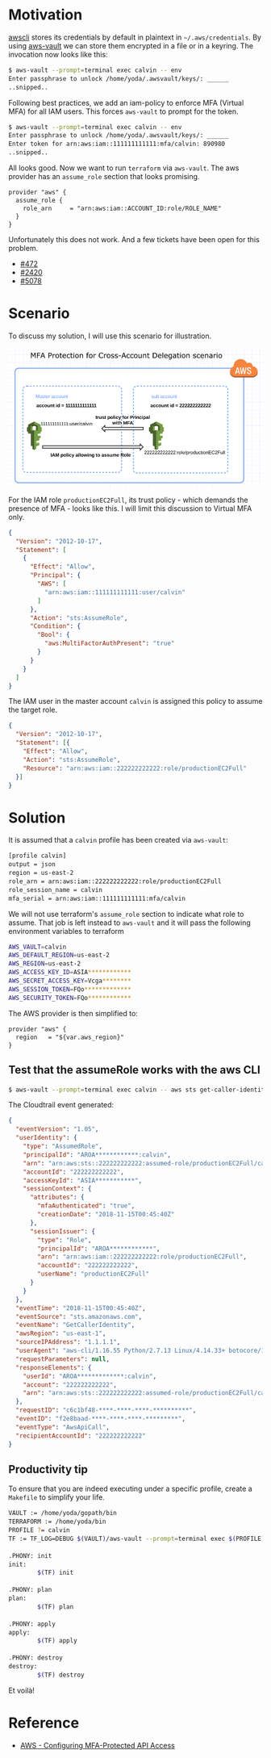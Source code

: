# Motivation

[awscli](https://pypi.org/project/awscli/) stores its credentials by default in plaintext in `~/.aws/credentials`. By using  [aws-vault](https://github.com/99designs/aws-vault) we can store them encrypted in a file or in a keyring. The invocation now looks like this:

```bash
$ aws-vault --prompt=terminal exec calvin -- env
Enter passphrase to unlock /home/yoda/.awsvault/keys/: ______
..snipped..
```

Following best practices, we add an iam-policy to enforce MFA (Virtual MFA) for all IAM users. This forces `aws-vault` to prompt for the token.

```bash
$ aws-vault --prompt=terminal exec calvin -- env
Enter passphrase to unlock /home/yoda/.awsvault/keys/: ______
Enter token for arn:aws:iam::111111111111:mfa/calvin: 890980
..snipped..
```

All looks good. Now we want to run `terraform` via `aws-vault`. The aws provider has an `assume_role` section that looks promising. 

```HCL
provider "aws" {
  assume_role {
    role_arn     = "arn:aws:iam::ACCOUNT_ID:role/ROLE_NAME"
  }
}
```

Unfortunately this does not work. And a few tickets have been open for this problem.

* [#472](https://github.com/terraform-providers/terraform-provider-aws/issues/472)
* [#2420](https://github.com/terraform-providers/terraform-provider-aws/issues/2420)
* [#5078](https://github.com/terraform-providers/terraform-provider-aws/issues/5078)

# Scenario

To discuss my solution, I will use this scenario for illustration.

![scenario](mfa-delegated-accounts.png)

For the IAM role `productionEC2Full`, its trust policy - which demands the presence of MFA - looks like this. I will limit this discussion to Virtual MFA only.

```JSON
{
  "Version": "2012-10-17",
  "Statement": [
    {
      "Effect": "Allow",
      "Principal": {
        "AWS": [
          "arn:aws:iam::111111111111:user/calvin"
        ]
      },
      "Action": "sts:AssumeRole",
      "Condition": {
        "Bool": {
          "aws:MultiFactorAuthPresent": "true"
        }
      }
    }
  ]
}
```

The IAM user in the master account `calvin` is assigned this policy to assume the target role.

```JSON
{
  "Version": "2012-10-17",
  "Statement": [{
    "Effect": "Allow",
    "Action": "sts:AssumeRole",
    "Resource": "arn:aws:iam::222222222222:role/productionEC2Full"
  }]
}
```

# Solution

It is assumed that a `calvin` profile has been created via `aws-vault`:

```bash
[profile calvin]
output = json
region = us-east-2
role_arn = arn:aws:iam::222222222222:role/productionEC2Full
role_session_name = calvin
mfa_serial = arn:aws:iam::111111111111:mfa/calvin
```

We will not use terraform's `assume_role` section to indicate what role to assume. That job is left instead to `aws-vault`
and it will pass the following environment variables to terraform

```bash
AWS_VAULT=calvin
AWS_DEFAULT_REGION=us-east-2
AWS_REGION=us-east-2
AWS_ACCESS_KEY_ID=ASIA************
AWS_SECRET_ACCESS_KEY=Vcga********
AWS_SESSION_TOKEN=FQo*************
AWS_SECURITY_TOKEN=FQo************
```

The AWS provider is then simplified to:

```HCL
provider "aws" {
  region   = "${var.aws_region}"
}
```

## Test that the assumeRole works with the aws CLI

```bash
$ aws-vault --prompt=terminal exec calvin -- aws sts get-caller-identity
```

The Cloudtrail event generated:

```JSON
{
  "eventVersion": "1.05",
  "userIdentity": {
    "type": "AssumedRole",
    "principalId": "AROA************:calvin",
    "arn": "arn:aws:sts::222222222222:assumed-role/productionEC2Full/calvin",
    "accountId": "222222222222",
    "accessKeyId": "ASIA***********",
    "sessionContext": {
      "attributes": {
        "mfaAuthenticated": "true",
        "creationDate": "2018-11-15T00:45:40Z"
      },
      "sessionIssuer": {
        "type": "Role",
        "principalId": "AROA************",
        "arn": "arn:aws:iam::222222222222:role/productionEC2Full",
        "accountId": "222222222222",
        "userName": "productionEC2Full"
      }
    }
  },
  "eventTime": "2018-11-15T00:45:40Z",
  "eventSource": "sts.amazonaws.com",
  "eventName": "GetCallerIdentity",
  "awsRegion": "us-east-1",
  "sourceIPAddress": "1.1.1.1",
  "userAgent": "aws-cli/1.16.55 Python/2.7.13 Linux/4.14.33+ botocore/1.12.45",
  "requestParameters": null,
  "responseElements": {
    "userId": "AROA*************:calvin",
    "account": "222222222222",
    "arn": "arn:aws:sts::222222222222:assumed-role/productionEC2Full/calvin"
  },
  "requestID": "c6c1bf48-****-****-****-**********",
  "eventID": "f2e8baad-****-****-****-*********",
  "eventType": "AwsApiCall",
  "recipientAccountId": "222222222222"
}
```

## Productivity tip

To ensure that you are indeed executing under a specific profile, create a `Makefile` to simplify your life.

```bash
VAULT := /home/yoda/gopath/bin
TERRAFORM := /home/yoda/bin
PROFILE ?= calvin
TF := TF_LOG=DEBUG $(VAULT)/aws-vault --prompt=terminal exec $(PROFILE) -- $(TERRAFORM)/terraform

.PHONY: init
init:
        $(TF) init 

.PHONY: plan
plan:
        $(TF) plan 

.PHONY: apply
apply:
        $(TF) apply

.PHONY: destroy
destroy:
        $(TF) destroy
```

Et voilà!

# Reference

* [AWS - Configuring MFA-Protected API Access](https://docs.aws.amazon.com/IAM/latest/UserGuide/id_credentials_mfa_configure-api-require.html#MFAProtectedAPI-cross-account-delegation)

